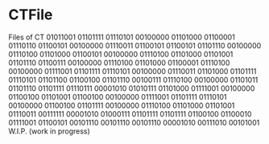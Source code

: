 # CTFile
Files of CT
01011001 01101111 01110101 00100000 01101000 01100001 01110110 01100101 00100000 01110011 01100101 01100101 01101110 00100000 01110100 01101000 01100101 00100000 01110100 01101000 01101001 01101110 01100111 00100000 01110100 01101000 01100001 01110100 00100000 01111001 01101111 01110101 00100000 01110011 01101000 01101111 01110101 01101100 01100100 01101110 00100111 01110100 00100000 01101011 01101110 01101111 01110111 00001010 01010111 01101000 01111001 00100000 01100100 01101001 01100100 00100000 01111001 01101111 01110101 00100000 01100100 01101111 00100000 01110100 01101000 01101001 01110011 00111111 00001010 01000111 01101111 01101111 01100100 01100010 01111001 01100101 00101110 00101110 00101110 00001010 00111010 00101001
W.I.P. (work in progress)
